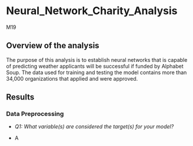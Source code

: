 # Neural_Network_Charity_Analysis
M19

## Overview of the analysis
The purpose of this analysis is to establish neural networks that is capable of predicting weather applicants will be successful if funded by Alphabet Soup. The data used for training and testing the model contains more than 34,000 organizations that applied and were approved.

## Results
### Data Preprocessing
- _Q1: What variable(s) are considered the target(s) for your model?_

- A
